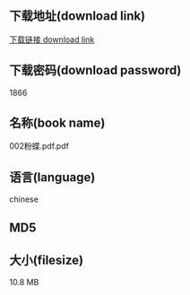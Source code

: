 ## 下载地址(download link)
[下载链接 download link](https://tutu365.netlify.app/?s=002%E7%B2%89%E8%9D%B6.pdf)

## 下载密码(download password)
1866

## 名称(book name)
002粉蝶.pdf.pdf

## 语言(language)
chinese

## MD5


## 大小(filesize)
10.8 MB
